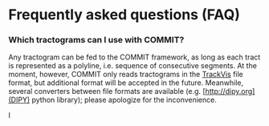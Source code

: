 # Frequently asked questions (FAQ)


### Which tractograms can I use with COMMIT?

Any tractogram can be fed to the COMMIT framework, as long as each tract is represented as a polyline, i.e. sequence of consecutive segments. At the moment, however, COMMIT only reads tractograms in the [TrackVis](http://www.trackvis.org/docs/?subsect=fileformat) file format, but additional format will be accepted in the future. Meanwhile, several converters between file formats are available (e.g. [http://dipy.org](DIPY) python library); please apologize for the inconvenience.

I